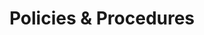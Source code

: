 ---
title: "Policies & Procedures"
draft: false
# page title background image
bg_image: "images/banner.webp"
#description : "Lorem ipsum dolor sit amet, consectetur adipisicing elit, sed do eiusmod tempor incididunt ut labore. dolore magna aliqua. Ut enim ad minim veniam, quis nostrud."
---